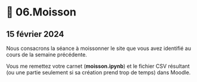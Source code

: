 # 🍞 06.Moisson

## 15 février 2024

Nous consacrons la séance à moissonner le site que vous avez identifié au cours de la semaine précédente.

Vous me remettez votre carnet (**moisson.ipynb**) et le fichier CSV résultant (ou une partie seulement si sa création prend trop de temps) dans Moodle.
